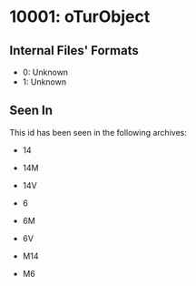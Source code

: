 # 10001: oTurObject

## Internal Files' Formats
- 0: Unknown
- 1: Unknown

## Seen In

This id has been seen in the following archives:  

- 14  

- 14M  

- 14V  

- 6  

- 6M  

- 6V  

- M14  

- M6  
